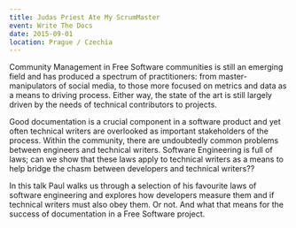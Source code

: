 ```yaml
---
title: Judas Priest Ate My ScrumMaster
event: Write The Docs
date: 2015-09-01
location: Prague / Czechia
---
```

Community Management in Free Software communities is still an emerging field and has produced a spectrum of practitioners: 
from master-manipulators of social media, to those more focused on metrics and data as a means to driving process. Either 
way, the state of the art is still largely driven by the needs of technical contributors to projects.

Good documentation is a crucial component in a software product and yet often technical writers are overlooked as important 
stakeholders of the process. Within the community, there are undoubtedly common problems between engineers and technical 
writers. Software Engineering is full of laws; can we show that these laws apply to technical writers as a means to help 
bridge the chasm between developers and technical writers??

In this talk Paul walks us through a selection of his favourite laws of software engineering and explores how developers 
measure them and if technical writers must also obey them. Or not. And what that means for the success of documentation in 
a Free Software project.
